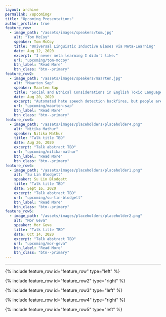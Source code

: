 ```yaml
---
layout: archive
permalink: /upcoming/
title: "Upcoming Presentations"
author_profile: true
feature_row:
  - image_path: "/assets/images/speakers/tom.jpg"
    alt: "Tom McCoy"
    speaker: Tom McCoy
    title: "Universal Linguistic Inductive Biases via Meta-Learning"
    date: Aug 12, 2020
    excerpt: "I never meta learning I didn't like."
    url: "upcoming/tom-mccoy"
    btn_label: "Read More"
    btn_class: "btn--primary"
feature_row2: 
  - image_path: "/assets/images/speakers/maarten.jpg"
    alt: "Maarten Sap"
    speaker: Maarten Sap
    title: "Social and Ethical Considerations in English Toxic Language Detection"
    date: Aug 20, 2020
    excerpt: "Automated hate speech detection backfires, but people are awful online so maybe we should just cancel the internet."
    url: "upcoming/maarten-sap"
    btn_label: "Read More"
    btn_class: "btn--primary"
feature_row3:
  - image_path: "/assets/images/placeholders/placeholder4.png"
    alt: "Nitika Mathur"
    speaker: Nitika Mathur
    title: "Talk title TBD"
    date: Aug 26, 2020
    excerpt: "Talk abstract TBD"
    url: "upcoming/nitika-mathur"
    btn_label: "Read More"
    btn_class: "btn--primary"
feature_row4:
  - image_path: "/assets/images/placeholders/placeholder1.png"
    alt: "Su Lin Blodgett"
    speaker: Su Lin Blodgett
    title: "Talk title TBD"
    date: Sept 16, 2020
    excerpt: "Talk abstract TBD"
    url: "upcoming/su-lin-blodgett"
    btn_label: "Read More"
    btn_class: "btn--primary"
feature_row5:
  - image_path: "/assets/images/placeholders/placeholder2.png"
    alt: "Mor Geva"
    speaker: Mor Geva
    title: "Talk title TBD"
    date: Oct 14, 2020
    excerpt: "Talk abstract TBD"
    url: "upcoming/mor-geva"
    btn_label: "Read More"
    btn_class: "btn--primary"
---
```


<hr>

{% include feature_row id="feature_row" type="left" %}

{% include feature_row id="feature_row2" type="right" %}

{% include feature_row id="feature_row3" type="left" %}

{% include feature_row id="feature_row4" type="right" %}

{% include feature_row id="feature_row5" type="left" %}

